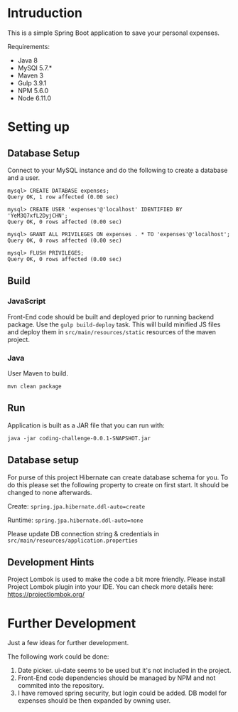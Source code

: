 # Intruduction
This is a simple Spring Boot application to save your personal expenses.

Requirements:
* Java 8
* MySQl 5.7.*
* Maven 3
* Gulp 3.9.1
* NPM 5.6.0
* Node 6.11.0

# Setting up

## Database Setup
Connect to your MySQL instance and do the following to create a database and a user.

``` 
mysql> CREATE DATABASE expenses;
Query OK, 1 row affected (0.00 sec)

mysql> CREATE USER 'expenses'@'localhost' IDENTIFIED BY 'YeM3Q7xfL2DyjCHN';
Query OK, 0 rows affected (0.00 sec)

mysql> GRANT ALL PRIVILEGES ON expenses . * TO 'expenses'@'localhost';
Query OK, 0 rows affected (0.00 sec)

mysql> FLUSH PRIVILEGES;
Query OK, 0 rows affected (0.00 sec)
```

## Build
### JavaScript
Front-End code should be built and deployed prior to running backend package. Use the ```gulp build-deploy``` task.
This will build minified JS files and deploy them in ```src/main/resources/static``` resources of the maven project.

### Java
User Maven to build.

```mvn clean package```

## Run
Application is built as a JAR file that you can run with:

```java -jar coding-challenge-0.0.1-SNAPSHOT.jar```

## Database setup
For purse of this project Hibernate can create database schema for you. To do this please set the following property to create on first start. It should be changed to none afterwards.

Create:
``` spring.jpa.hibernate.ddl-auto=create ```

Runtime:
``` spring.jpa.hibernate.ddl-auto=none ```

Please update DB connection string & credentials in ``` src/main/resources/application.properties ```

## Development Hints
Project Lombok is used to make the code a bit more friendly. Please install Project Lombok plugin into your IDE. You can check more details here: https://projectlombok.org/

# Further Development
Just a few ideas for further development.

The following work could be done:
1. Date picker. ui-date seems to be used but it's not included in the project.
2. Front-End code dependencies should be managed by NPM and not commited into the repository.
4. I have removed spring security, but login could be added. DB model for expenses should be then expanded by owning user. 